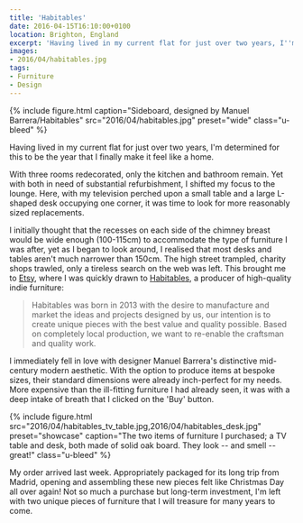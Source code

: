 ```yaml
---
title: 'Habitables'
date: 2016-04-15T16:10:00+0100
location: Brighton, England
excerpt: 'Having lived in my current flat for just over two years, I''m determined for this to be the year I finally make it feel like a home.'
images:
- 2016/04/habitables.jpg
tags:
- Furniture
- Design
---
```

{% include figure.html
  caption="Sideboard, designed by Manuel Barrera/Habitables"
  src="2016/04/habitables.jpg"
  preset="wide"
  class="u-bleed"
%}

Having lived in my current flat for just over two years, I'm determined for this to be the year that I finally make it feel like a home.

With three rooms redecorated, only the kitchen and bathroom remain. Yet with both in need of substantial refurbishment, I shifted my focus to the lounge. Here, with my television perched upon a small table and a large L-shaped desk occupying one corner, it was time to look for more reasonably sized replacements.

I initially thought that the recesses on each side of the chimney breast would be wide enough (100-115cm) to accommodate the type of furniture I was after, yet as I began to look around, I realised that most desks and tables aren't much narrower than 150cm. The high street trampled, charity shops trawled, only a tireless search on the web was left. This brought me to [Etsy][1], where I was quickly drawn to [Habitables][2], a producer of high-quality indie furniture:

> Habitables was born in 2013 with the desire to manufacture and market the ideas and projects designed by us, our intention is to create unique pieces with the best value and quality possible. Based on completely local production, we want to re-enable the craftsman and quality work.

I immediately fell in love with designer Manuel Barrera's distinctive mid-century modern aesthetic. With the option to produce items at bespoke sizes, their standard dimensions were already inch-perfect for my needs. More expensive than the ill-fitting furniture I had already seen, it was with a deep intake of breath that I clicked on the 'Buy' button.

{% include figure.html
  src="2016/04/habitables_tv_table.jpg,2016/04/habitables_desk.jpg"
  preset="showcase"
  caption="The two items of furniture I purchased; a TV table and desk, both made of solid oak board. They look -- and smell -- great!"
  class="u-bleed"
%}

My order arrived last week. Appropriately packaged for its long trip from Madrid, opening and assembling these new pieces felt like Christmas Day all over again! Not so much a purchase but long-term investment, I'm left with two unique pieces of furniture that I will treasure for many years to come.

[1]: https://www.etsy.com/c/home-and-living/furniture
[2]: https://www.etsy.com/shop/Habitables
